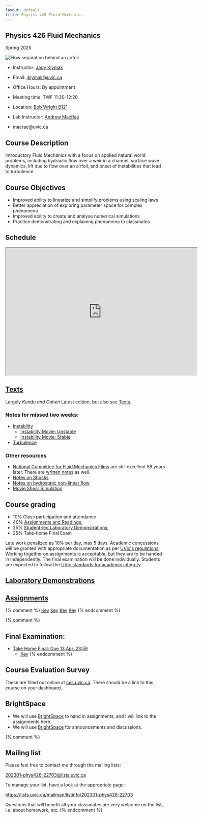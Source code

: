 ```yaml
---
layout: default
title: Physics 426 Fluid Mechanics
---
```


## Physics 426 Fluid Mechanics

Spring 2025

![Flow separation behind an airfoil](./figs/Flow_separation.jpg)

  - Instructor: [Jody Klymak](http://web.uvic.ca/~jklymak)
  - Email: [jklymak@uvic.ca](mailto:jklymak@uvic.ca)
  - Office Hours: By appointment
  - Meeting time:  TWF 11:30-12:20
  - Location:  [Bob Wright B121](https://www.uvic.ca/search/maps-buildings/buildings/bob-wright-centre-ocean-earth-and-atmospheric-sciences.php)

  - Lab Instructor: [Andrew MacRae](http://web.uvic.ca/~macrae/)
  - [macrae@uvic.ca](mailto:macrae@uvic.ca)

## Course Description

Introductory Fluid Mechanics with a focus on applied natural world problems, including hydraulic flow over a weir in a channel, surface wave dynamics, lift due to flow over an airfoil, and onset of instabilities that lead to turbulence.

## Course Objectives

-	Improved ability to linearize and simplify problems using scaling laws
-	Better appreciation of exploring parameter space for complex phenomena
-	Improved ability to create and analyse numerical simulations
-	Practice demonstrating and explaining phenomena to classmates.



## Schedule

<iframe width="600px" height="400px"  src="https://docs.google.com/spreadsheets/d/e/2PACX-1vTg7RQ1fbnH_F6hkCc4caOc8IczekTniH1O-k5hGV5l0IgKOp4lCA6t9-gZJVH1SeHkhpI3FHX-StNM/pubhtml?gid=0&amp;single=true&amp;widget=true&amp;headers=false"></iframe>



## [Texts](./Texts/)

Largely *Kundu and Cohen* Latest edition, but also see [Texts](./Texts/).

### Notes for missed two weeks:

  - [Instability](./pdfs/Instability.pdf)
    - [Instability Movie: Unstable](./pdfs/ChanPar04.mov)
    - [Instability Movie: Stable](./pdfs/ChanPar05.mov)
  - [Turbulence](./pdfs/Turbulence.pdf)

### Other resources

  - [National Committee for Fluid Mechanics Films](http://web.mit.edu/hml/ncfmf.html) are still excellent 58 years later.
  There are [written notes](http://web.mit.edu/hml/notes.html) as well.
  - [Notes on Shocks](./pdfs/PrattSec1.3_11445.pdf)
  - [Notes on hydrostatic non-linear flow](./pdfs/Baines2.3.pdf)
  - [Movie Shear Simulation]('./')

## Course grading

  - 10% Class participation and attendance
  - 40% [Assignments and Readings](./Assignments/);
  - 25% [Student-led Laboratory Demonstrations](./Labs/);
  - 25% Take-home Final Exam

Late work penalized as 10% per day, max 5 days.  Academic concessions will be granted with appropriate documentation as per [UVic's regulations](https://www.uvic.ca/registrar/students/appeals/acad-concession/index.php).  Working together on assignments is acceptable, but they are to be handed in independently.  The final examination will be done individually.  Students are expected to follow the [UVic standards for academic integrity](https://www.uvic.ca/students/academics/academic-integrity/index.php).

## [Laboratory Demonstrations](./Labs/)

## [Assignments](./Assignments/)

{% comment %}
[Key](./Assignments/Assignment1Key.pdf)
[Key](./Assignments/Assignment2Key.pdf)
[Key](./Assignments/Assignment3Key.pdf)
[Key](./Assignments/Assignment4Foil.pdf)
{% endcomment %}

{% comment %}
## Final Examination:

- [Take Home Final: Due 13 Apr, 23:59](./Assignments/TakeHome2018.pdf)
  - [Key](./Assignments/TakeHome2018.pdf)
{% endcomment %}

## Course Evaluation Survey

These are filled out online at [ces.uvic.ca](http://ces.uvic.ca).  There should be a link to this course on your dashboard.

## BrightSpace

- We will use [BrightSpace](https://bright.uvic.ca) to hand in assignments, and I will link to the assignments here.
- We will use [BrightSpace](https://bright.uvic.ca) for announcements and discussions.


{% comment %}
## Mailing list

Please feel free to contact me through the mailing lists:

[202301-phys426-22703@lists.uvic.ca](mailto:202301-phys426-22703@lists.uvic.ca)

To manage your list, have a look at the appropriate page:

<https://lists.uvic.ca/mailman/listinfo/202301-phys426-22703>

Questions that will benefit all your classmates are very welcome on
the list, i.e. about homework, etc.
{% endcomment %}
